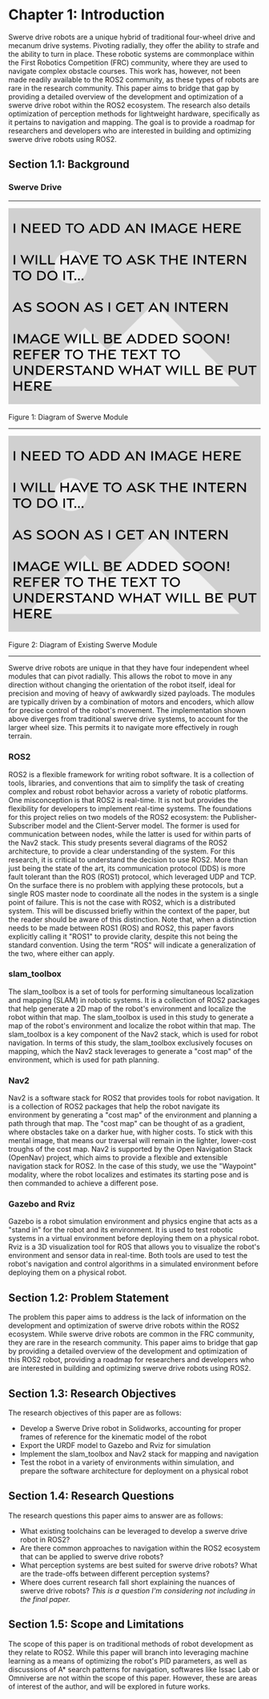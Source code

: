 # Chapter 1: Introduction

Swerve drive robots are a unique hybrid of traditional four-wheel drive and mecanum drive systems. Pivoting radially, they offer the ability to strafe and the ability to turn in place. These robotic systems are commonplace within the First Robotics Competition (FRC) community, where they are used to navigate complex obstacle courses. This work has, however, not been made readily available to the ROS2 community, as these types of robots are rare in the research community. This paper aims to bridge that gap by providing a detailed overview of the development and optimization of a swerve drive robot within the ROS2 ecosystem. The research also details optimization of perception methods for lightweight hardware, specifically as it pertains to navigation and mapping. The goal is to provide a roadmap for researchers and developers who are interested in building and optimizing swerve drive robots using ROS2.

## Section 1.1: Background

### Swerve Drive

---

![Diagram of My Swerve Module](../thesis/assets/placeholder_image_2.png "Placeholder Image")

Figure 1: Diagram of Swerve Module

---

![Diagram of Existing Swerve Module](../thesis/assets/placeholder_image_2.png "Placeholder Image")

Figure 2: Diagram of Existing Swerve Module

---

Swerve drive robots are unique in that they have four independent wheel modules that can pivot radially. This allows the robot to move in any direction without changing the orientation of the robot itself, ideal for precision and moving of heavy of awkwardly sized payloads. The modules are typically driven by a combination of motors and encoders, which allow for precise control of the robot's movement. The implementation shown above diverges from traditional swerve drive systems, to account for the larger wheel size. This permits it to navigate more effectively in rough terrain.

### ROS2

ROS2 is a flexible framework for writing robot software. It is a collection of tools, libraries, and conventions that aim to simplify the task of creating complex and robust robot behavior across a variety of robotic platforms. One misconception is that ROS2 is real-time. It is not but provides the flexibility for developers to implement real-time systems. The foundations for this project relies on two models of the ROS2 ecosystem: the Publisher-Subscriber model and the Client-Server model. The former is used for communication between nodes, while the latter is used for within parts of the Nav2 stack. This study presents several diagrams of the ROS2 architecture, to provide a clear understanding of the system. For this research, it is critical to understand the decision to use ROS2. More than just being the state of the art, its communication protocol (DDS) is more fault tolerant than the ROS (ROS1) protocol, which leveraged UDP and TCP. On the surface there is no problem with applying these protocols, but a single ROS master node to coordinate all the nodes in the system is a single point of failure. This is not the case with ROS2, which is a distributed system. This will be discussed briefly within the context of the paper, but the reader should be aware of this distinction. Note that, when a distinction needs to be made between ROS1 (ROS) and ROS2, this paper favors explicitly calling it "ROS1" to provide clarity, despite this not being the standard convention. Using the term "ROS" will indicate a generalization of the two, where either can apply.

### slam_toolbox

The slam_toolbox is a set of tools for performing simultaneous localization and mapping (SLAM) in robotic systems. It is a collection of ROS2 packages that help generate a 2D map of the robot's environment and localize the robot within that map. The slam_toolbox is used in this study to generate a map of the robot's environment and localize the robot within that map. The slam_toolbox is a key component of the Nav2 stack, which is used for robot navigation. In terms of this study, the slam_toolbox exclusively focuses on mapping, which the Nav2 stack leverages to generate a "cost map" of the environment, which is used for path planning.

### Nav2

Nav2 is a software stack for ROS2 that provides tools for robot navigation. It is a collection of ROS2 packages that help the robot navigate its environment by generating a "cost map" of the environment and planning a path through that map. The "cost map" can be thought of as a gradient, where obstacles take on a darker hue, with higher costs. To stick with this mental image, that means our traversal will remain in the lighter, lower-cost troughs of the cost map. Nav2 is supported by the Open Navigation Stack (OpenNav) project, which aims to provide a flexible and extensible navigation stack for ROS2. In the case of this study, we use the "Waypoint" modality, where the robot localizes and estimates its starting pose and is then commanded to achieve a different pose.

### Gazebo and Rviz

Gazebo is a robot simulation environment and physics engine that acts as a "stand in" for the robot and its environment. It is used to test robotic systems in a virtual environment before deploying them on a physical robot. Rviz is a 3D visualization tool for ROS that allows you to visualize the robot's environment and sensor data in real-time. Both tools are used to test the robot's navigation and control algorithms in a simulated environment before deploying them on a physical robot.

## Section 1.2: Problem Statement

The problem this paper aims to address is the lack of information on the development and optimization of swerve drive robots within the ROS2 ecosystem. While swerve drive robots are common in the FRC community, they are rare in the research community. This paper aims to bridge that gap by providing a detailed overview of the development and optimization of this ROS2 robot, providing a roadmap for researchers and developers who are interested in building and optimizing swerve drive robots using ROS2. 

## Section 1.3: Research Objectives

The research objectives of this paper are as follows:

- Develop a Swerve Drive robot in Solidworks, accounting for proper frames of reference for the kinematic model of the robot
- Export the URDF model to Gazebo and Rviz for simulation
- Implement the slam_toolbox and Nav2 stack for mapping and navigation
- Test the robot in a variety of environments within simulation, and prepare the software architecture for deployment on a physical robot

## Section 1.4: Research Questions

The research questions this paper aims to answer are as follows:

- What existing toolchains can be leveraged to develop a swerve drive robot in ROS2?
- Are there common approaches to navigation within the ROS2 ecosystem that can be applied to swerve drive robots?
- What perception systems are best suited for swerve drive robots? What are the trade-offs between different perception systems?
- Where does current research fall short explaining the nuances of swerve drive robots?  _This is a question I'm considering not including in the final paper._

## Section 1.5: Scope and Limitations

The scope of this paper is on traditional methods of robot development as they relate to ROS2. While this paper will branch into leveraging machine learning as a means of optimizing the robot's PID parameters, as well as discussions of A* search patterns for navigation, softwares like Issac Lab or Omniverse are not within the scope of this paper. However, these are areas of interest of the author, and will be explored in future works. 


